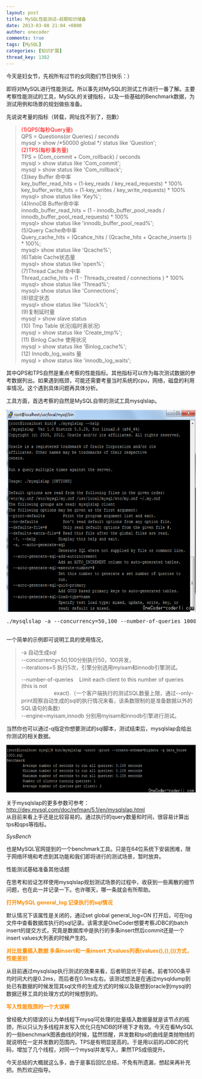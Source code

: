 ```yaml
---
layout: post
title: MySQL性能测试—前期知识储备
date: 2013-03-08 21:04 +0800
author: onecoder
comments: true
tags: [MySQL]
categories: [知识扩展]
thread_key: 1382
---
```

<p>
	今天是妇女节，先祝所有过节的女同胞们节日快乐：）</p>
<p>
	即将对MySQL进行性能测试。所以事先对MySQL的测试工作进行一番了解。主要考察性能测试的工具，MySQL的关键指标，以及一些基础的Benchmark数据，为测试用例和场景的规划做些准备。</p>
<p>
	先说说考量的指标（转载，网址找不到了，抱歉）</p>
<blockquote>
	<p>
		<span style="color:#ff0000;">(1)QPS(每秒Query量)</span><br />
		QPS = Questions(or Queries) / seconds<br />
		mysql &gt; show /*50000 global */ status like &#39;Question&#39;;<br />
		<span style="color:#ff0000;">(2)TPS(每秒事务量)</span><br />
		TPS = (Com_commit + Com_rollback) / seconds<br />
		mysql &gt; show status like &#39;Com_commit&#39;;<br />
		mysql &gt; show status like &#39;Com_rollback&#39;;<br />
		(3)key Buffer 命中率<br />
		key_buffer_read_hits = (1-key_reads / key_read_requests) * 100%<br />
		key_buffer_write_hits = (1-key_writes / key_write_requests) * 100%<br />
		mysql&gt; show status like &#39;Key%&#39;;<br />
		(4)InnoDB Buffer命中率<br />
		innodb_buffer_read_hits = (1 - innodb_buffer_pool_reads / innodb_buffer_pool_read_requests) * 100%<br />
		mysql&gt; show status like &#39;innodb_buffer_pool_read%&#39;;<br />
		(5)Query Cache命中率<br />
		Query_cache_hits = (Qcahce_hits / (Qcache_hits + Qcache_inserts )) * 100%;<br />
		mysql&gt; show status like &#39;Qcache%&#39;;<br />
		(6)Table Cache状态量<br />
		mysql&gt; show status like &#39;open%&#39;;<br />
		(7)Thread Cache 命中率<br />
		Thread_cache_hits = (1 - Threads_created / connections ) * 100%<br />
		mysql&gt; show status like &#39;Thread%&#39;;<br />
		mysql&gt; show status like &#39;Connections&#39;;<br />
		(8)锁定状态<br />
		mysql&gt; show status like &#39;%lock%&#39;;<br />
		(9)复制延时量<br />
		mysql &gt; show slave status<br />
		(10) Tmp Table 状况(临时表状况)<br />
		mysql &gt; show status like &#39;Create_tmp%&#39;;<br />
		(11) Binlog Cache 使用状况<br />
		mysql &gt; show status like &#39;Binlog_cache%&#39;;<br />
		(12) Innodb_log_waits 量<br />
		mysql &gt; show status like &#39;innodb_log_waits&#39;;</p>
</blockquote>
<p>
	其中QPS和TPS自然是重点考察的性能指标。其他指标可以作为每次测试数据的参考数据列出。如果遇到瓶颈，可能还需要考量当时系统的cpu，网络，磁盘的利用率情况。这个遇到具体问题再具体分析。</p>
<p>
	工具方面，首选考察的自然是MySQL自带的测试工具mysqlslap。</p>
<p style="text-align: center;">
	<img alt="" src="/images/oldposts/GwZBc.jpg" style="width: 640px; height: 536px;" /></p>
<pre class="brush:shell;first-line:1;pad-line-numbers:true;highlight:null;collapse:false;">
./mysqlslap -a --concurrency=50,100 --number-of-queries 1000 --iterations=5 --engine=myisam,innodb --debug-info -uroot -proot

</pre>
<p>
	一个简单的示例即可说明工具的使用情况，</p>
<blockquote>
	<p>
		-a 自动生成sql<br />
		--concurrency=50,100分别执行50，100并发，<br />
		--iterations=5 执行5次，引擎分别选用myisam和innodb引擎测试。</p>
	<p>
		--number-of-queries&nbsp;&nbsp;&nbsp; Limit each client to this number of queries (this is not<br />
		&nbsp;&nbsp;&nbsp;&nbsp;&nbsp;&nbsp;&nbsp;&nbsp;&nbsp;&nbsp;&nbsp;&nbsp;&nbsp;&nbsp;&nbsp;&nbsp;&nbsp;&nbsp;&nbsp;&nbsp;&nbsp; exact).（一个客户端执行的测试SQL数量上限，通过--only-print观察自动生成的sql的执行情况来看，该条数限制的是准备数据以外的SQL语句的条数）<br />
		--engine=myisam,innodb 分别用myisam和innodb引擎进行测试。</p>
</blockquote>
<p>
	当然你也可以通过-q指定你想要测试的sql脚本，测试结束后，mysqlslap会给出你测试的相关数据。</p>
<p style="text-align: center;">
	<img alt="" src="/images/oldposts/jSd7F.jpg" style="width: 640px; height: 126px;" /></p>
<p>
	关于mysqlslap的更多参数可参考：<a href="http://dev.mysql.com/doc/refman/5.1/en/mysqlslap.html">http://dev.mysql.com/doc/refman/5.1/en/mysqlslap.html</a><br />
	从目前来看上手还是比较容易的。通过执行的query数量和时间，很容易计算出tps和qps等指标。</p>
<p>
	<em>SysBench</em></p>
<p>
	也是MySQL官网提到的一个benchmark工具。只是在64位系统下安装困难，限于网络环境和考虑到其功能和我们即将进行的测试场景，暂时放弃。</p>
<p>
	性能测试基础准备其他话题</p>
<p>
	在思考和验证怎样使用mysqlslap规划测试场景的过程中，收获到一些离散的细节问题，也在此一并记录一下。也许哪天，哪一条就会有所帮助。</p>
<p>
	<span style="color:#ff8c00;"><strong>打开MySQL general_log 记录执行的sql情况</strong></span></p>
<p>
	默认情况下该属性是关闭的，通过set global general_log=ON 打开后，可在log文件中查看数据库执行的sql记录。该需求是OneCoder想要考察JDBC的batch insert的提交方式，究竟是数据库中是执行的多条insert然后commit还是一个insert values大列表的时候产生的。</p>
<p>
	<strong><span style="color:#ff8c00;">对比批量插入数据 多条insert和一条insert 大values列表(values(),(),())方式，性能差别</span></strong></p>
<p>
	从目前通过mysqlslap执行测试的效果来看，后者明显优于前者。前者1000条平均时间大约是0.2ms，而后者在0.1ms左右。该测试想法是在通过mysqldump到处已有数据的时候发现其sql文件的生成方式的时候以及联想到oracle到mysql的数据迁移工具的处理方式的时候想到的。</p>
<p>
	<strong><span style="color:#ff8c00;">写入性能瓶颈的一个大误解</span></strong></p>
<p>
	曾经极大的错误的认为单线程下mysql可处理的批量插入数据量就是该节点的瓶颈，所以只认为多线程并发写入优化只在NDB的环境下才有效。今天在看MySQL的一些benchmark图表曲线的时候，猛然惊醒，并发数和tps的曲线是类抛物线的就说明在一定并发数的范围内，TPS是有明显提高的。于是用以前的JDBC的代码，增加了几个线程，对同一个mysql并发写入，果然TPS成倍提升。</p>
<p>
	今天总结的大概就这么多，由于是事后回忆总结，不免有所遗漏，想起来再补充把。热烈欢迎指导。</p>


